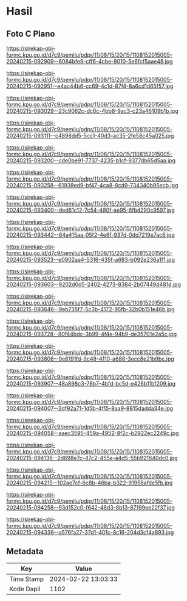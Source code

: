 # Hasil

## Foto C Plano

https://sirekap-obj-formc.kpu.go.id/d7c9/pemilu/pdpr/11/08/15/20/15/1108152015005-20240215-092909--6084bfe9-cff6-4cbe-8010-5e6fcf5aae48.jpg

https://sirekap-obj-formc.kpu.go.id/d7c9/pemilu/pdpr/11/08/15/20/15/1108152015005-20240215-092951--e4ac44b6-cc69-4c1d-87f4-8a6cd1d65f57.jpg

https://sirekap-obj-formc.kpu.go.id/d7c9/pemilu/pdpr/11/08/15/20/15/1108152015005-20240215-093029--23c9062c-dc6c-4bb8-9ac3-c23a46109b1b.jpg

https://sirekap-obj-formc.kpu.go.id/d7c9/pemilu/pdpr/11/08/15/20/15/1108152015005-20240215-093111--c4898dd5-5cc1-40d3-ac35-2fe58c45a025.jpg

https://sirekap-obj-formc.kpu.go.id/d7c9/pemilu/pdpr/11/08/15/20/15/1108152015005-20240215-093200--cde0be91-7737-4235-b1cf-9377db65d5aa.jpg

https://sirekap-obj-formc.kpu.go.id/d7c9/pemilu/pdpr/11/08/15/20/15/1108152015005-20240215-093258--61938ed9-bf47-4ca8-8cd9-734340b95ecb.jpg

https://sirekap-obj-formc.kpu.go.id/d7c9/pemilu/pdpr/11/08/15/20/15/1108152015005-20240215-093400--ded61c12-7c54-480f-ae95-6fbd290c9597.jpg

https://sirekap-obj-formc.kpu.go.id/d7c9/pemilu/pdpr/11/08/15/20/15/1108152015005-20240215-093442--84a415aa-05f2-4e6f-937d-0dd7219e7ac6.jpg

https://sirekap-obj-formc.kpu.go.id/d7c9/pemilu/pdpr/11/08/15/20/15/1108152015005-20240215-093523--e0902aa4-5316-435f-a683-b092e236a1f1.jpg

https://sirekap-obj-formc.kpu.go.id/d7c9/pemilu/pdpr/11/08/15/20/15/1108152015005-20240215-093603--9202d0d5-2402-4273-8384-2b07449d481d.jpg

https://sirekap-obj-formc.kpu.go.id/d7c9/pemilu/pdpr/11/08/15/20/15/1108152015005-20240215-093646--9eb735f7-5c3b-4172-95fb-32b0b151e46b.jpg

https://sirekap-obj-formc.kpu.go.id/d7c9/pemilu/pdpr/11/08/15/20/15/1108152015005-20240215-093728--80f44bdc-3b99-4f4e-94b9-de35701e2a5c.jpg

https://sirekap-obj-formc.kpu.go.id/d7c9/pemilu/pdpr/11/08/15/20/15/1108152015005-20240215-093806--9e8191fd-9c48-4110-a688-3ecc8e21b9bc.jpg

https://sirekap-obj-formc.kpu.go.id/d7c9/pemilu/pdpr/11/08/15/20/15/1108152015005-20240215-093907--48a898c3-78b7-4bfd-bc5d-e426b11b1209.jpg

https://sirekap-obj-formc.kpu.go.id/d7c9/pemilu/pdpr/11/08/15/20/15/1108152015005-20240215-094007--2df92a71-1d5b-4f15-8aa9-8815dadda34e.jpg

https://sirekap-obj-formc.kpu.go.id/d7c9/pemilu/pdpr/11/08/15/20/15/1108152015005-20240215-094058--aaec3595-459a-4952-8f2c-b2922ec2249c.jpg

https://sirekap-obj-formc.kpu.go.id/d7c9/pemilu/pdpr/11/08/15/20/15/1108152015005-20240215-094136--2d698e7c-47c2-455e-a4d5-55b921640dc0.jpg

https://sirekap-obj-formc.kpu.go.id/d7c9/pemilu/pdpr/11/08/15/20/15/1108152015005-20240215-094215--102ae7cf-6c8b-46ba-b322-91958afde5fb.jpg

https://sirekap-obj-formc.kpu.go.id/d7c9/pemilu/pdpr/11/08/15/20/15/1108152015005-20240215-094258--93d152c0-f642-48d3-8b13-87199ee22f37.jpg

https://sirekap-obj-formc.kpu.go.id/d7c9/pemilu/pdpr/11/08/15/20/15/1108152015005-20240215-094336--a576fa27-37d1-401c-8c16-204d3c14a893.jpg


## Metadata

| Key        | Value               |
| ---------- | ------------------- |
| Time Stamp | 2024-02-22 13:03:33 |
| Kode Dapil | 1102                |



